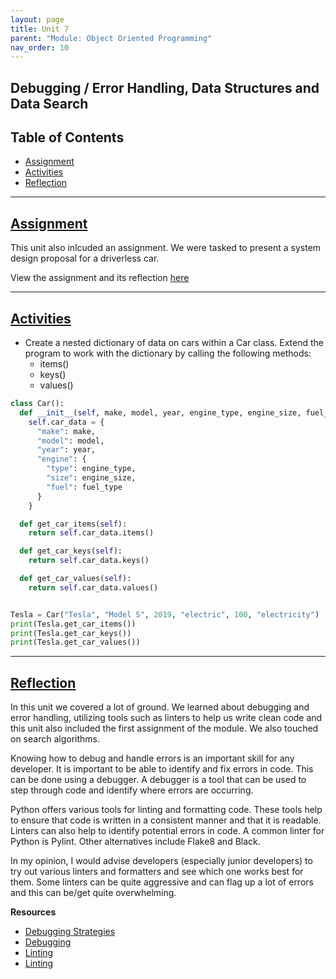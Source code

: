 ```yaml
---
layout: page
title: Unit 7
parent: "Module: Object Oriented Programming"
nav_order: 10
---
```


<h2>Debugging / Error Handling, Data Structures and Data Search</h2>

## Table of Contents
- [Assignment](#assignment)
- [Activities](#activities)
- [Reflection](#reflection)

---
## [Assignment](#assignment)
This unit also inlcuded an assignment. We were tasked to present a system design proposal for a driverless car.  

View the assignment and its reflection [here](/eportfolio/module_oop/system_design/)

---
## [Activities](#activities)
- Create a nested dictionary of data on cars within a Car class. Extend the program to work with the dictionary by calling the following methods:
  - items()
  - keys()
  - values()

```python
class Car():
  def __init__(self, make, model, year, engine_type, engine_size, fuel_type):
    self.car_data = {
      "make": make,
      "model": model,
      "year": year,
      "engine": {
        "type": engine_type,
        "size": engine_size,
        "fuel": fuel_type
      }
    }

  def get_car_items(self):
    return self.car_data.items()

  def get_car_keys(self):
    return self.car_data.keys()

  def get_car_values(self):
    return self.car_data.values()


Tesla = Car("Tesla", "Model S", 2019, "electric", 100, "electricity")
print(Tesla.get_car_items())
print(Tesla.get_car_keys())
print(Tesla.get_car_values())

```

---

## [Reflection](#reflection)
In this unit we covered a lot of ground. We learned about debugging and error handling, utilizing tools such as linters to help us write clean code and this unit also included the first assignment of the module. We also touched on search algorithms. 

Knowing how to debug and handle errors is an important skill for any developer. It is important to be able to identify and fix errors in code. This can be done using a debugger. A debugger is a tool that can be used to step through code and identify where errors are occurring.

Python offers various tools for linting and formatting code. These tools help to ensure that code is written in a consistent manner and that it is readable. Linters can also help to identify potential errors in code. A common linter for Python is Pylint. 
Other alternatives include Flake8 and Black.

In my opinion, I would advise developers (especially junior developers) to try out various linters and formatters and see which one works best for them. Some linters can be quite aggressive and can flag up a lot of errors and this can be/get quite overwhelming.


**Resources** 
- [Debugging Strategies](https://www.cs.cornell.edu/courses/cs312/2006fa/lectures/lec26.html)
- [Debugging](https://www.w3schools.com/python/python_try_except.asp)
- [Linting](https://realpython.com/python-code-quality/)
- [Linting](https://www.freecodecamp.org/news/what-is-linting-and-how-can-it-save-you-time/)

